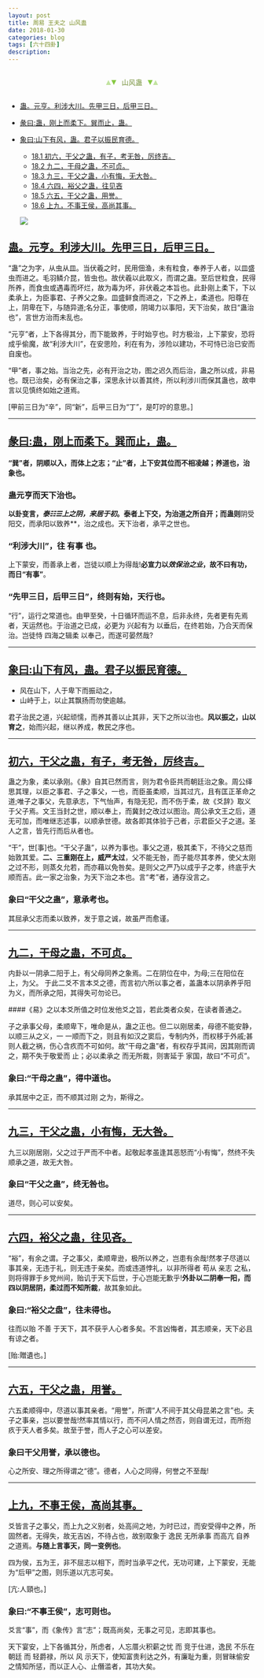 ```yaml
---
layout: post
title: 周易 王夫之 山风蛊
date: 2018-01-30
categories: blog
tags: [六十四卦]
description: 
---
```


<span id = "jump"></span>


<section style="margin: 0px auto; text-align: center;">
    <section class="xhr" style="width: 0px; height: 0px; border-left: 5px solid transparent; border-right: 5px solid transparent; border-bottom: 10px solid rgb(135, 201, 67); display: inline-block; opacity: 0.5; border-top-color: rgb(135, 201, 67);"></section>
    <section class="xhr" style="width: 0px; height: 0px; border-left: 5px solid transparent; border-right: 5px solid transparent; border-top: 10px solid rgb(135, 201, 67); display: inline-block; margin-left: -3px; border-bottom-color: rgb(135, 201, 67);"></section>
    <section style="
margin-left: 0.5em;
display: inline-block;">
        <p>
            <span style="color: rgb(118, 146, 60);">山风蛊</span>
        </p>
    </section>
    <section class="xhr" style="margin-left: 0.5em; width: 0px; height: 0px; border-left: 5px solid transparent; border-right: 5px solid transparent; border-top: 10px solid rgb(135, 201, 67); display: inline-block; border-bottom-color: rgb(135, 201, 67);"></section>
    <section class="xhr" style="width: 0px; height: 0px; border-left: 5px solid transparent; border-right: 5px solid transparent; border-bottom: 10px solid rgb(135, 201, 67); display: inline-block; opacity: 0.5; margin-left: -3px; border-top-color: rgb(135, 201, 67);"></section>
</section>

- [蛊。元亨。利涉大川。先甲三日，后甲三日。](#jump先甲三日)
- [彖曰:蛊，刚上而柔下。巽而止，蛊。](#jump刚上而柔下)
- [象曰:山下有风，蛊。君子以振民育德。](#jump山下有风)
  - [18.1 初六，干父之蛊，有子，考无咎，厉终吉。](#jump干父之蛊有子)
  - [18.2 九二，干母之蛊，不可贞。](#jump干母之蛊)
  - [18.3 九三，干父之蛊，小有悔，无大咎。](#jump干父之蛊)
  - [18.4 六四，裕父之蛊，往见吝](#jump裕父之蛊)
  - [18.5 六五，干父之蛊，用誉。](#jump用誉)
  - [18.6 上九，不事王侯，高尚其事。](#jump不事王侯)
  
  ![](http://www.guoyi360.com/uploads/allimg/130424/1-130424095332244.jpg)


<span id = "jump先甲三日"></span>
## [蛊。元亨。利涉大川。先甲三日，后甲三日。](#jump)
“蛊”之为字，从虫从皿。当伏羲之时，民用佃渔，未有粒食，奉养于人者，以皿盛虫而进之。毛羽鳞介昆，皆虫也。故伏羲以此取义，而谓之蛊。至后世粒食，民得所养，而食虫或遇毒而坏烂，故为毒为坏，非伏羲之本旨也。此卦刚上柔下，下以柔承上，为臣事君、子养父之象。皿盛鲜食而进之，下之养上，柔道也。阳尊在上，阴卑在下，与随异道;名分正，事使顺，阴竭力以事阳，天下治矣，故日“蛊治也”，言世方治而未乱也。


“元亨”者，上下各得其分，而下能致养，于时始亨也。时方极治，上下蒙安，恐将成乎偷魔，故“利涉大川”，在安思险，利在有为，涉险以建功，不可恃已治已安而自废也。


“甲”者，事之始。当治之先，必有开治之功，图之迟久而后治，蛊之所以成，非易也。既已治矣，必有保治之事，深思永计以善其终，所以利涉川而保其蛊也，故申言以见慎终如始之道焉。


[甲前三日为“辛”，同“新”，后甲三日为“丁”，是叮咛的意思。]

----

<span id = "jump刚上而柔下"></span>
## [彖曰:蛊，刚上而柔下。巽而止，蛊。](#jump)
#### “巽”者，阴顺以入，而体上之志；“止”者，上下安其位而不相凌越；养道也，治象也。

### 蛊元亨而天下治也。
**以卦变言，*泰☷☰*上之阴，来居于初**。泰者上下交，为治道之所自开；而蛊则**阴受阳交，而承阳以致养**，治之成也。天下治者，承平之世也。

### “利涉大川”，往 有事 也。
上下蒙安，而善承上者，岂徒以顺上为得哉!**必宣力以*效保治之业*，故不曰有功，而日“有事”**。

### “先甲三日，后甲三日”，终则有始，天行也。
“行”，运行之常道也。由甲至癸，十日循环而运不息，后非永终，先者更有先焉者，天运然也。于治道之已成，必更为 兴起有为 以垂后，在终若始，乃合天而保治。岂徒恃 四海之辑柔 以奉己，而遂可晏然哉?

----

<span id = "jump山下有风"></span>
## [象曰:山下有风，蛊。君子以振民育德。](#jump)
- 风在山下，人于卑下而振动之，
- 山峙于上，以止其飘扬而勿使逾越。


君子治民之道，兴起顽懦，而养其善以止其非，天下之所以治也。**风以振之，山以育之**，始而兴起，继以养成，教民之序也。

----

<span id = "jump干父之蛊有子"></span>
## [初六，干父之蛊，有子，考无咎，厉终吉。](#jump)
蛊之为象，柔以承刚。《彖》自其已然而言，则为君令臣共而朝廷治之象。周公绎思其理，以臣之事君、子之事父，一也，而臣虽柔顺，当其过亢，且有匡正革命之道;唯子之事父，先意承志，下气怡声，有隐无犯，而不伤于柔，故《爻辞》取义于父子焉。文王当封之世，顺以奉上，而冀封之改过以图治。周公承文王之后，道无可加，而唯继志述事，以顺承世德。故各即其体验于己者，示君臣父子之道。圣人之言，皆先行而后从者也。


“干”，世[事]也。“干父子蛊”，以养为事也。事父之道，极其柔下，不待父之慈而始敦其爱。**二、三重刚在上，威严太过**，父不能无咎，而子能尽其孝养，使父太刚之过不形，则蒸夂允若，而亦藉以免咎矣。是则父之严乃以成乎子之孝，终底乎大顺而吉。此一家之治象，为天下治之本也。言“考”者，通存没言之。

### 象曰“干父之蛊”，意承考也。
其屈承父志而柔以致养，发于意之诚，故虽严而愈谨。

----

<span id = "jump干母之蛊"></span>
## [九二，干母之蛊，不可贞。](#jump)
内卦以一阴承二阳于上，有父母同养之象焉。二在阴位在中，为母;三在阳位在上，为父。
于此二爻不言本爻之德，而言初六所以事之者，盖蛊本以阴承养乎阳为义，而所承之阳，其得失可勿论已。

####《易》之以本爻所值之时位发他爻之旨，若此类者众矣，在读者善通之。

子之承事父母，柔顺卑下，唯命是从，蛊之正也。但二以刚居柔，母德不能安静，以顺三从之义，一 一顺而下之，则且有如汉之窦后，专制内外，而权移于外戚;甚则人截之祸，伤心含疚而不可如何。故“干母之蛊”者，有权存乎其间，因其刚而调之，期不失于敬爱而 止；必以柔承之 而无所裁，则害延于 家国，故曰“不可贞”。

### 象曰:“干母之蛊”，得中道也。
承其居中之正，而不顺其过刚 之为，斯得之。

----

<span id = "jump干父之蛊"></span>
## [九三，干父之蛊，小有悔，无大咎。](#jump)
九三以刚居刚，父之过于严而不中者。起敬起孝虽逢其恶怒而“小有悔”，然终不失顺承之道，故无大咎。

### 象曰“干父之蛊”，终无咎也。
道尽，则心可以安矣。


----

<span id = "jump裕父之蛊"></span>
## [六四，裕父之蛊，往见吝。](#jump)
“裕”，有余之谓。子之事父，柔顺卑逊，极所以养之，岂患有余哉!然孝子尽道以事其亲，无违于礼，则无违于亲矣。而或违道悖礼，以非所得者 苟从 亲志 之私，则将得罪于乡党州间，贻讥于天下后世，于心岂能无歉乎!**外卦以二阴奉一阳，而四以阴居阴，柔过而不知所裁**，故其象如此。

### 象曰:“裕父之盘”，往未得也。
往而以贻 不善 于天下，其不获乎人心者多矣。不言凶悔者，其志顺亲，天下必且有谅之者。


[贻:贈遺也。]

----

<span id = "jump用誉"></span>
## [六五，干父之蛊，用誉。](#jump)
六五柔顺得中，尽道以事其亲者。“用誉”，所谓“人不间于其父母昆弟之言”也。夫子之事亲，岂以要誉哉!然率其情以行，而不问人情之然否，则自谓无过，而所抱疚于天人者多矣。故至于誉，而人子之心可以差安。


### 象曰干父用誉，承以德也。
心之所安、理之所得谓之“德”。德者，人心之同得，何誉之不至哉!


----

<span id = "jump不事王侯"></span>
## [上九，不事王侯，高尚其事。](#jump)
爻皆言子之事父，而上九之义别者，处高间之地，为时已过，而安受得中之养，所固然者。无得失，故无吉凶，不待占也，故别取象于 逸民 无所承事 而高亢 自养之道焉。**与随上言事天，同一变例也**。


四为侯，五为王，非不屈志以相下，而时当承平之代，无功可建，上下蒙安，无能为“后甲”之图，则乐道以亢志可矣。


[亢:人頸也。]

### 象曰:“不事王侯”，志可则也。
爻言“事”，而《象传》言“志”；既高尚矣，无事之可见，志即其事也。


天下宴安，上下各循其分，所虑者，人忘厝火积薪之忧 而 竞于仕进，逸民 不乐在朝廷 而 轻爵禄，所以 风 示天下，使知富贵利达之外，有廉耻为重，则冒昧偷安之情知所惩，而以正人心、止僭滥者，其功大矣。



















